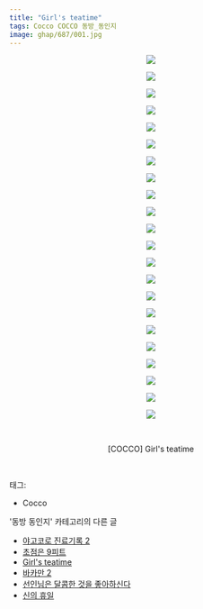 ```yaml
---
title: "Girl's teatime"
tags: Cocco COCCO 동방_동인지
image: ghap/687/001.jpg
---
```

<div class="article">
<p style="text-align: center; clear: none; float: none;"><img src="{{ site.nasurl }}/ghap/687/001.jpg"/></p>
<p style="text-align: center; clear: none; float: none;"><img src="{{ site.nasurl }}/ghap/687/002.jpg"/></p>
<p style="text-align: center; clear: none; float: none;"><img src="{{ site.nasurl }}/ghap/687/003.jpg"/></p>
<p style="text-align: center; clear: none; float: none;"><img src="{{ site.nasurl }}/ghap/687/004.jpg"/></p>
<p style="text-align: center; clear: none; float: none;"><img src="{{ site.nasurl }}/ghap/687/005.jpg"/></p>
<p style="text-align: center; clear: none; float: none;"><img src="{{ site.nasurl }}/ghap/687/006.jpg"/></p>
<p style="text-align: center; clear: none; float: none;"><img src="{{ site.nasurl }}/ghap/687/007.jpg"/></p>
<p style="text-align: center; clear: none; float: none;"><img src="{{ site.nasurl }}/ghap/687/008.jpg"/></p>
<p style="text-align: center; clear: none; float: none;"><img src="{{ site.nasurl }}/ghap/687/009.jpg"/></p>
<p style="text-align: center; clear: none; float: none;"><img src="{{ site.nasurl }}/ghap/687/010.jpg"/></p>
<p style="text-align: center; clear: none; float: none;"><img src="{{ site.nasurl }}/ghap/687/011.jpg"/></p>
<p style="text-align: center; clear: none; float: none;"><img src="{{ site.nasurl }}/ghap/687/012.jpg"/></p>
<p style="text-align: center; clear: none; float: none;"><img src="{{ site.nasurl }}/ghap/687/013.jpg"/></p>
<p style="text-align: center; clear: none; float: none;"><img src="{{ site.nasurl }}/ghap/687/014.jpg"/></p>
<p style="text-align: center; clear: none; float: none;"><img src="{{ site.nasurl }}/ghap/687/015.jpg"/></p>
<p style="text-align: center; clear: none; float: none;"><img src="{{ site.nasurl }}/ghap/687/016.jpg"/></p>
<p style="text-align: center; clear: none; float: none;"><img src="{{ site.nasurl }}/ghap/687/017.jpg"/></p>
<p style="text-align: center; clear: none; float: none;"><img src="{{ site.nasurl }}/ghap/687/018.jpg"/></p>
<p style="text-align: center; clear: none; float: none;"><img src="{{ site.nasurl }}/ghap/687/019.jpg"/></p>
<p style="text-align: center; clear: none; float: none;"><img src="{{ site.nasurl }}/ghap/687/020.jpg"/></p>
<p style="text-align: center; clear: none; float: none;"><img src="{{ site.nasurl }}/ghap/687/021.jpg"/></p>
<p style="text-align: center; clear: none; float: none;"><img src="{{ site.nasurl }}/ghap/687/022.jpg"/></p>
<p style="text-align: center; clear: none; float: none;"><br/></p>
<p style="text-align: center; clear: none; float: none;">[COCCO] Girl's teatime</p>
<p><br/></p>
</div><div class="tagTrail">
<p>태그: </p>
<ul>
<li>Cocco</li>
</ul>
</div><div class="another">
<p>'동방 동인지' 카테고리의 다른 글</p>
<ul>
<li><a href="/2016-07-05-ghap_689">야고코로 진료기록 2</a></li>
<li><a href="/2016-07-05-ghap_688">초점은 9피트</a></li>
<li><a href="/2016-07-05-ghap_687">Girl's teatime</a></li>
<li><a href="/2016-07-05-ghap_686">바카만 2</a></li>
<li><a href="/2016-07-05-ghap_685">선인님은 달콤한 것을 좋아하신다</a></li>
<li><a href="/2016-07-05-ghap_684">신의 휴일</a></li>
</ul>
</div><div class="cb_module cb_fluid">
<div class="cb_wrt cb_profile">
</div><!-- commentList close -->
</div>
